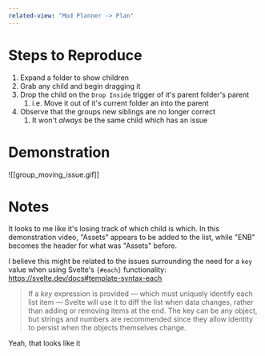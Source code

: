 ```yaml
---
related-view: "Mod Planner -> Plan"
---
```


# Steps to Reproduce
1. Expand a folder to show children
2. Grab any child and begin dragging it
3. Drop the child on the `Drop Inside` trigger of it's parent folder's parent
	1. i.e. Move it out of it's current folder an into the parent
4. Observe that the groups new siblings are no longer correct
	1. It won't _always_ be the same child which has an issue

# Demonstration
![[group_moving_issue.gif]]

# Notes
It looks to me like it's losing track of which child is which. In this demonstration video, "Assets" appears to be added to the list, while "ENB" becomes the header for what was "Assets" before.

I believe this might be related to the issues surrounding the need for a `key` value when using Svelte's `{#each}` functionality: https://svelte.dev/docs#template-syntax-each
> If a _key_ expression is provided — which must uniquely identify each list item — Svelte will use it to diff the list when data changes, rather than adding or removing items at the end. The key can be any object, but strings and numbers are recommended since they allow identity to persist when the objects themselves change.

Yeah, that looks like it